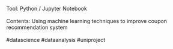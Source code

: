 Tool: Python / Jupyter Notebook
<br><br>
Contents: Using machine learning techniques to improve coupon recommendation system
<br><br>
#datascience #dataanalysis #uniproject


